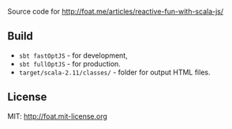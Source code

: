 Source code for http://foat.me/articles/reactive-fun-with-scala-js/

## Build
* `sbt fastOptJS` - for development,
* `sbt fullOptJS` - for production.
* `target/scala-2.11/classes/` - folder for output HTML files.

## License
MIT: http://foat.mit-license.org